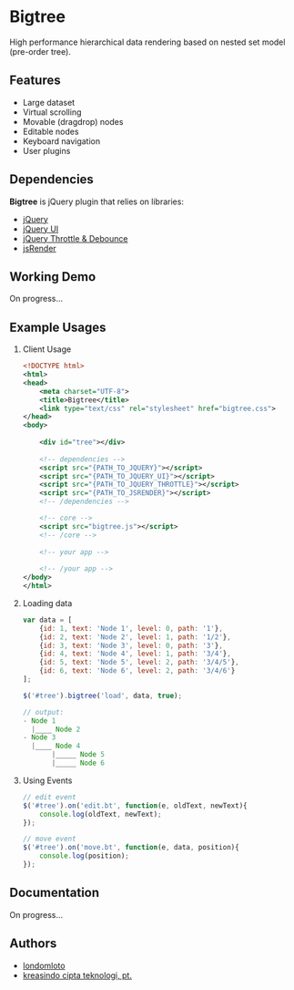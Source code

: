 # Bigtree

High performance hierarchical data rendering based on nested set model (pre-order tree).

## Features
* Large dataset
* Virtual scrolling
* Movable (dragdrop) nodes
* Editable nodes
* Keyboard navigation
* User plugins

## Dependencies

__Bigtree__ is jQuery plugin that relies on libraries:
* [jQuery](http://code.jquery.com/jquery-2.2.1.min.js)
* [jQuery UI](http://jqueryui.com/resources/download/jquery-ui-1.11.4.zip)
* [jQuery Throttle & Debounce](http://github.com/cowboy/jquery-throttle-debounce/raw/v1.1/jquery.ba-throttle-debounce.min.js)
* [jsRender](https://www.jsviews.com/download/jsrender.min.js)

## Working Demo
On progress...

## Example Usages
1. Client Usage
    
    ```xml
    <!DOCTYPE html>
    <html>
    <head>
    	<meta charset="UTF-8">
        <title>Bigtree</title>
        <link type="text/css" rel="stylesheet" href="bigtree.css">
    </head>
    <body>
    	
        <div id="tree"></div>
        
        <!-- dependencies -->
        <script src="{PATH_TO_JQUERY}"></script>
        <script src="{PATH_TO_JQUERY_UI}"></script>
        <script src="{PATH_TO_JQUERY_THROTTLE}"></script>
        <script src="{PATH_TO_JSRENDER}"></script>
        <!-- /dependencies -->

        <!-- core -->
        <script src="bigtree.js"></script>
        <!-- /core -->
        
        <!-- your app -->
        
        <!-- /your app -->
    </body>
    </html>
    ```
    
2. Loading data
    
    ```javascript
    var data = [
        {id: 1, text: 'Node 1', level: 0, path: '1'},
        {id: 2, text: 'Node 2', level: 1, path: '1/2'},
        {id: 3, text: 'Node 3', level: 0, path: '3'},
        {id: 4, text: 'Node 4', level: 1, path: '3/4'},
        {id: 5, text: 'Node 5', level: 2, path: '3/4/5'},
        {id: 6, text: 'Node 6', level: 2, path: '3/4/6'}
    ];
    
    $('#tree').bigtree('load', data, true);
    
    // output:
    - Node 1
      |____ Node 2
    - Node 3
      |____ Node 4
           |_____ Node 5        
           |_____ Node 6
    ```

4. Using Events
    
    ```javascript
    // edit event
    $('#tree').on('edit.bt', function(e, oldText, newText){
        console.log(oldText, newText);
    });
    
    // move event
    $('#tree').on('move.bt', function(e, data, position){
        console.log(position);
    });
    ```

## Documentation
On progress...

## Authors
- [londomloto](https://github.com/londomloto)
- [kreasindo cipta teknologi, pt.](http://kct.co.id)


